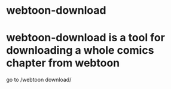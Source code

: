 # webtoon-download
webtoon-download is a tool for downloading a whole comics chapter from webtoon
===================================
go to /webtoon download/
